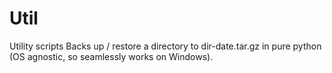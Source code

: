 # Util
Utility scripts
Backs up / restore a directory to dir-date.tar.gz in pure python (OS agnostic, so seamlessly works on Windows).
